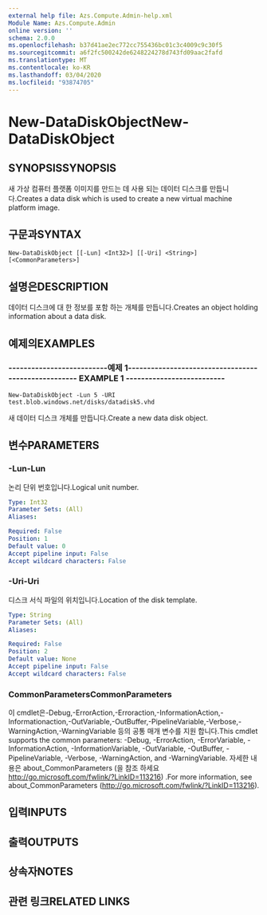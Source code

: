 ```yaml
---
external help file: Azs.Compute.Admin-help.xml
Module Name: Azs.Compute.Admin
online version: ''
schema: 2.0.0
ms.openlocfilehash: b37d41ae2ec772cc755436bc01c3c4009c9c30f5
ms.sourcegitcommit: a6f2fc500242de6248224278d743fd09aac2fafd
ms.translationtype: MT
ms.contentlocale: ko-KR
ms.lasthandoff: 03/04/2020
ms.locfileid: "93874705"
---
```

# <span data-ttu-id="7a1df-101">New-DataDiskObject</span><span class="sxs-lookup"><span data-stu-id="7a1df-101">New-DataDiskObject</span></span>

## <span data-ttu-id="7a1df-102">SYNOPSIS</span><span class="sxs-lookup"><span data-stu-id="7a1df-102">SYNOPSIS</span></span>
<span data-ttu-id="7a1df-103">새 가상 컴퓨터 플랫폼 이미지를 만드는 데 사용 되는 데이터 디스크를 만듭니다.</span><span class="sxs-lookup"><span data-stu-id="7a1df-103">Creates a data disk which is used to create a new virtual machine platform image.</span></span>

## <span data-ttu-id="7a1df-104">구문과</span><span class="sxs-lookup"><span data-stu-id="7a1df-104">SYNTAX</span></span>

```
New-DataDiskObject [[-Lun] <Int32>] [[-Uri] <String>] [<CommonParameters>]
```

## <span data-ttu-id="7a1df-105">설명은</span><span class="sxs-lookup"><span data-stu-id="7a1df-105">DESCRIPTION</span></span>
<span data-ttu-id="7a1df-106">데이터 디스크에 대 한 정보를 포함 하는 개체를 만듭니다.</span><span class="sxs-lookup"><span data-stu-id="7a1df-106">Creates an object holding information about a data disk.</span></span>

## <span data-ttu-id="7a1df-107">예제의</span><span class="sxs-lookup"><span data-stu-id="7a1df-107">EXAMPLES</span></span>

### <span data-ttu-id="7a1df-108">--------------------------예제 1--------------------------</span><span class="sxs-lookup"><span data-stu-id="7a1df-108">-------------------------- EXAMPLE 1 --------------------------</span></span>
```
New-DataDiskObject -Lun 5 -URI test.blob.windows.net/disks/datadisk5.vhd
```

<span data-ttu-id="7a1df-109">새 데이터 디스크 개체를 만듭니다.</span><span class="sxs-lookup"><span data-stu-id="7a1df-109">Create a new data disk object.</span></span>

## <span data-ttu-id="7a1df-110">변수</span><span class="sxs-lookup"><span data-stu-id="7a1df-110">PARAMETERS</span></span>

### <span data-ttu-id="7a1df-111">-Lun</span><span class="sxs-lookup"><span data-stu-id="7a1df-111">-Lun</span></span>
<span data-ttu-id="7a1df-112">논리 단위 번호입니다.</span><span class="sxs-lookup"><span data-stu-id="7a1df-112">Logical unit number.</span></span>

```yaml
Type: Int32
Parameter Sets: (All)
Aliases: 

Required: False
Position: 1
Default value: 0
Accept pipeline input: False
Accept wildcard characters: False
```

### <span data-ttu-id="7a1df-113">-Uri</span><span class="sxs-lookup"><span data-stu-id="7a1df-113">-Uri</span></span>
<span data-ttu-id="7a1df-114">디스크 서식 파일의 위치입니다.</span><span class="sxs-lookup"><span data-stu-id="7a1df-114">Location of the disk template.</span></span>

```yaml
Type: String
Parameter Sets: (All)
Aliases: 

Required: False
Position: 2
Default value: None
Accept pipeline input: False
Accept wildcard characters: False
```

### <span data-ttu-id="7a1df-115">CommonParameters</span><span class="sxs-lookup"><span data-stu-id="7a1df-115">CommonParameters</span></span>
<span data-ttu-id="7a1df-116">이 cmdlet은-Debug,-ErrorAction,-Erroraction,-InformationAction,-Informationaction,-OutVariable,-OutBuffer,-PipelineVariable,-Verbose,-WarningAction,-WarningVariable 등의 공통 매개 변수를 지원 합니다.</span><span class="sxs-lookup"><span data-stu-id="7a1df-116">This cmdlet supports the common parameters: -Debug, -ErrorAction, -ErrorVariable, -InformationAction, -InformationVariable, -OutVariable, -OutBuffer, -PipelineVariable, -Verbose, -WarningAction, and -WarningVariable.</span></span> <span data-ttu-id="7a1df-117">자세한 내용은 about_CommonParameters (을 참조 하세요 http://go.microsoft.com/fwlink/?LinkID=113216) .</span><span class="sxs-lookup"><span data-stu-id="7a1df-117">For more information, see about_CommonParameters (http://go.microsoft.com/fwlink/?LinkID=113216).</span></span>

## <span data-ttu-id="7a1df-118">입력</span><span class="sxs-lookup"><span data-stu-id="7a1df-118">INPUTS</span></span>

## <span data-ttu-id="7a1df-119">출력</span><span class="sxs-lookup"><span data-stu-id="7a1df-119">OUTPUTS</span></span>

## <span data-ttu-id="7a1df-120">상속자</span><span class="sxs-lookup"><span data-stu-id="7a1df-120">NOTES</span></span>

## <span data-ttu-id="7a1df-121">관련 링크</span><span class="sxs-lookup"><span data-stu-id="7a1df-121">RELATED LINKS</span></span>

